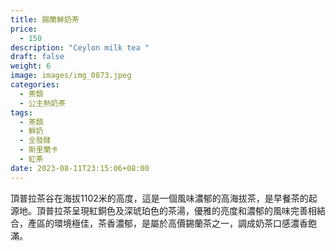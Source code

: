 ```yaml
---
title: 錫蘭鮮奶茶
price:
  - 150
description: "Ceylon milk tea "
draft: false
weight: 6
image: images/img_0873.jpeg
categories:
  - 茶類
  - 公主熱奶茶
tags:
  - 茶類
  - 鮮奶
  - 全發酵
  - 斯里蘭卡
  - 紅茶
date: 2023-08-11T23:15:06+08:00
---
```

 頂普拉茶谷在海拔1102米的高度，這是一個風味濃郁的高海拔茶，是早餐茶的起源地。頂普拉茶呈現紅銅色及深琥珀色的茶湯，優雅的亮度和濃郁的風味完善相結合，產區的環境極佳，茶香濃郁，是屬於高價錫蘭茶之一，調成奶茶口感濃香飽滿。